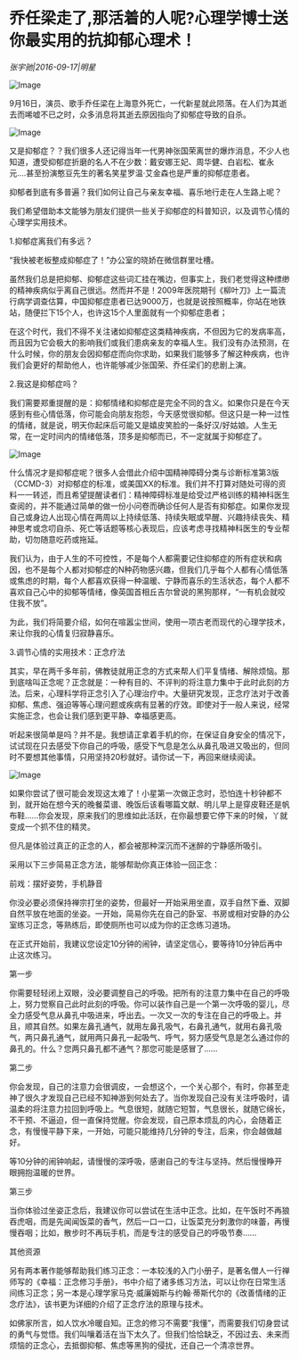 # 乔任梁走了,那活着的人呢?心理学博士送你最实用的抗抑郁心理术！

*张宇驰|2016-09-17|明星*

![Image](http://static.ylzbl.com/uploads/ueditor/php/upload/image/20170911/1505122773774305.jpeg)

9月16日，演员、歌手乔任梁在上海意外死亡，一代新星就此陨落。在人们为其逝去而唏嘘不已之时，众多消息将其逝去原因指向了抑郁症导致的自杀。

![Image](http://p1.pstatp.com/large/39bc000465cd42253530)

又是抑郁症？？我们很多人还记得当年一代男神张国荣离世的爆炸消息，不少人也知道，遭受抑郁症折磨的名人不在少数：戴安娜王妃、周华健、白岩松、崔永元....甚至扮演憨豆先生的著名笑星罗温·艾金森也是严重的抑郁症患者。

抑郁者到底有多普遍？我们如何让自己与亲友幸福、喜乐地行走在人生路上呢？

我们希望借助本文能够为朋友们提供一些关于抑郁症的科普知识，以及调节心情的心理学实用技术。

1.抑郁症离我们有多远？

“我快被老板整成抑郁症了！”办公室的晓娇在微信群里吐槽。

虽然我们总是把抑郁、抑郁症这些词汇挂在嘴边，但事实上，我们老觉得这种缥缈的精神疾病似乎离自己很远。然而并不是！2009年医院期刊《柳叶刀》上一篇流行病学调查估算，中国抑郁症患者已达9000万，也就是说按照概率，你站在地铁站，随便拦下15个人，也许这15个人里面就有一个抑郁症患者；

在这个时代，我们不得不关注诸如抑郁症这类精神疾病，不但因为它的发病率高，而且因为它会极大的影响我们或我们患病亲友的幸福人生。我们没有办法预测，在什么时候，你的朋友会因抑郁症而向你求助，如果我们能够多了解这种疾病，也许我们会更好的帮助他人，也许能够减少张国荣、乔任梁们的悲剧上演。

2.我这是抑郁症吗？

我们需要郑重提醒的是：抑郁情绪和抑郁症是完全不同的含义。如果你只是在今天感到有些心情低落，你可能会向朋友抱怨，今天感觉很抑郁。但这只是一种一过性的情绪，就是说，明天你起床后可能又是嬉皮笑脸的一条好汉/好姑娘。人生无常，在一定时间内的情绪低落，顶多是抑郁而已，不一定就属于抑郁症了。

![Image](http://p9.pstatp.com/large/39f60002c7e6b3772e6e)

什么情况才是抑郁症呢？很多人会借此介绍中国精神障碍分类与诊断标准第3版（CCMD-3）对抑郁症的标准，或美国XX的标准。我们并不打算对随处可得的资料一一转述，而且希望提醒读者们：精神障碍标准是给受过严格训练的精神科医生查阅的，并不能通过简单的做一份小问卷而确诊任何人是否有抑郁症。如果你发现自己或身边人出现心情在两周以上持续低落、持续失眠或早醒、兴趣持续丧失、精神思考或念叨自杀、死亡等话题等核心表现后，应该考虑寻找精神科医生的专业帮助，切勿随意吃药或拖延。

我们认为，由于人生的不可控性，不是每个人都需要记住抑郁症的所有症状和病因，也不是每个人都对抑郁症的N种药物感兴趣，但我们几乎每个人都有心情低落或焦虑的时期，每个人都喜欢获得一种温暖、宁静而喜乐的生活状态，每个人都不喜欢自己心中的抑郁等情绪，像英国首相丘吉尔曾说的黑狗那样，“一有机会就咬住我不放”。

为此，我们将简要介绍，如何在喧嚣尘世间，使用一项古老而现代的心理学技术，来让你我的心情复归寂静喜乐。

3.调节心情的实用技术：正念疗法

其实，早在两千多年前，佛教徒就用正念的方式来帮人们平复情绪、解除烦恼。那到底啥叫正念呢？正念就是：一种有目的、不评判的将注意力集中于此时此刻的方法。后来，心理科学将正念引入了心理治疗中。大量研究发现，正念疗法对于改善抑郁、焦虑、强迫等等心理问题或疾病有显著的疗效。即使对于一般人来说，经常实施正念，也会让我们感到更平静、幸福感更高。

听起来很简单是吗？并不是。我想请正拿着手机的你，在保证自身安全的情况下，试试现在只去感受下你自己的呼吸，感受下气息是怎么从鼻孔吸进又吸出的，但同时不要想其他事情，只用坚持20秒就好。请你试一下，再回来继续阅读。

![Image](http://p3.pstatp.com/large/39b900048adc5353cc9c)

如果你尝试了很可能会发现这太难了！小星第一次做正念时，恐怕连十秒钟都不到，就开始在想今天的晚餐菜谱、晚饭后该看哪篇文献、明儿早上是穿皮鞋还是帆布鞋......你会发现，原来我们的思维如此活跃，在你最想要它停下来的时候，丫就变成一个抓不住的精灵。

但凡是体验过真正的正念的人，都会被那种深沉而不迷醉的宁静感所吸引。

采用以下三步简易正念方法，能够帮助你真正体验一回正念：

前戏：摆好姿势，手机静音

你没必要必须保持禅宗打坐的姿势，但最好一开始采用坐直，双手自然下垂、双脚自然平放在地面的坐姿。一开始，简易你先在自己的卧室、书房或相对安静的办公室练习正念，等熟练后，即使厕所也可以成为你的正念练习道场。

在正式开始前，我建议您设定10分钟的闹钟，请坚定信心，要等待10分钟后再中止这次练习。

第一步

你需要轻轻闭上双眼，没必要调整自己的呼吸。把所有的注意力集中在自己的呼吸上，努力觉察自己此时此刻的呼吸。你可以装作自己是一个第一次呼吸的婴儿，尽全力感受气息从鼻孔中吸进来，呼出去。一次又一次的专注在自己的呼吸上。并且，顺其自然。如果左鼻孔通气，就用左鼻孔吸气，右鼻孔通气，就用右鼻孔吸气，两只鼻孔通气，就用两只鼻孔一起吸气、呼气，努力感受气息是怎么通过你的鼻孔的。什么？您两只鼻孔都不通气？那您可能是感冒了......

第二步

你会发现，自己的注意力会很调皮，一会想这个，一个关心那个，有时，你甚至走神了很久才发现自己已经不知神游到何处去了。当你发现自己没有关注呼吸时，请温柔的将注意力拉回到呼吸上。气息很短，就随它短暂，气息很长，就随它绵长，不干预、不逼迫，但一直保持觉醒。你会发现，自己原本烦乱的内心，会随着正念，有慢慢平静下来，一开始，可能只能维持几分钟的专注，后来，你会越做越好。

等10分钟的闹钟响起，请慢慢的深呼吸，感谢自己的专注与坚持。然后慢慢睁开眼拥抱温暖的世界。

第三步

当你体验过坐姿正念后，我建议你可以尝试在生活中正念。比如，在午饭时不再狼吞虎咽，而是先闻闻饭菜的香气，然后一口一口，让饭菜充分刺激你的味蕾，再慢慢吞咽；比如，散步时不再玩手机，而是专注的感受自己的呼吸节奏......

其他资源

另有两本著作能够帮助我们练习正念：一本较浅的入门小册子，是著名僧人一行禅师写的《幸福：正念修习手册》，书中介绍了诸多练习方法，可以让你在日常生活间练习正念；另一本是心理学家马克·威廉姆斯与约翰·蒂斯代尔的《改善情绪的正念疗法》，该书更为详细的介绍了正念疗法的原理与技术。

如佛家所言，如人饮水冷暖自知。正念的修习不需要“我懂”，而需要我们切身尝试的勇气与觉悟。我们叫嚷着活在当下太久了。但我们恰恰缺乏，不因过去、未来而烦恼的正念心，去抵御抑郁、焦虑等黑狗的侵扰，还自己一个清凉世界。

